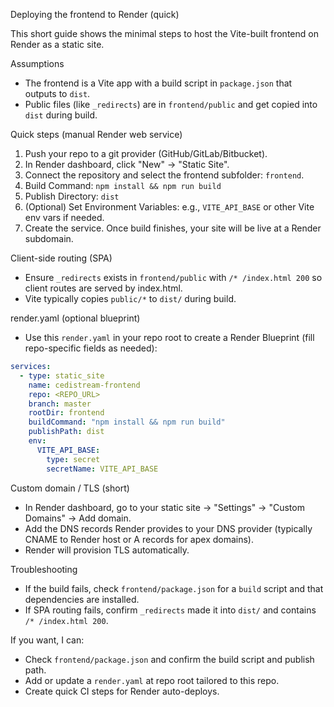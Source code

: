 Deploying the frontend to Render (quick)

This short guide shows the minimal steps to host the Vite-built frontend on Render as a static site.

Assumptions
- The frontend is a Vite app with a build script in `package.json` that outputs to `dist`.
- Public files (like `_redirects`) are in `frontend/public` and get copied into `dist` during build.

Quick steps (manual Render web service)
1. Push your repo to a git provider (GitHub/GitLab/Bitbucket).
2. In Render dashboard, click "New" -> "Static Site".
3. Connect the repository and select the frontend subfolder: `frontend`.
4. Build Command: `npm install && npm run build`
5. Publish Directory: `dist`
6. (Optional) Set Environment Variables: e.g., `VITE_API_BASE` or other Vite env vars if needed.
7. Create the service. Once build finishes, your site will be live at a Render subdomain.

Client-side routing (SPA)
- Ensure `_redirects` exists in `frontend/public` with `/* /index.html 200` so client routes are served by index.html.
- Vite typically copies `public/*` to `dist/` during build.

render.yaml (optional blueprint)
- Use this `render.yaml` in your repo root to create a Render Blueprint (fill repo-specific fields as needed):

```yaml
services:
  - type: static_site
    name: cedistream-frontend
    repo: <REPO_URL>
    branch: master
    rootDir: frontend
    buildCommand: "npm install && npm run build"
    publishPath: dist
    env:
      VITE_API_BASE:
        type: secret
        secretName: VITE_API_BASE
``` 

Custom domain / TLS (short)
- In Render dashboard, go to your static site -> "Settings" -> "Custom Domains" -> Add domain.
- Add the DNS records Render provides to your DNS provider (typically CNAME to Render host or A records for apex domains).
- Render will provision TLS automatically.

Troubleshooting
- If the build fails, check `frontend/package.json` for a `build` script and that dependencies are installed.
- If SPA routing fails, confirm `_redirects` made it into `dist/` and contains `/* /index.html 200`.

If you want, I can:
- Check `frontend/package.json` and confirm the build script and publish path.
- Add or update a `render.yaml` at repo root tailored to this repo.
- Create quick CI steps for Render auto-deploys.
